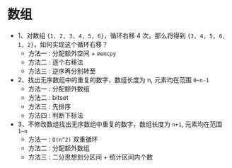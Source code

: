 # 数组
   * 1、对数组 `{1, 2, 3, 4, 5, 6}`，循环右移 4 次，那么将得到 `{3, 4, 5, 6, 1, 2}`，如何实现这个循环右移？
   	  * 方法一 : 分配额外空间 + `memcpy`
   	  * 方法二 : 逐个右移法
   	  * 方法三 : 逆序再分别转至
   * 2、找出无序数组中的重复的数字，数组长度为 n, 元素均在范围 `0~n-1`
     * 方法一 : 分配额外数组
     * 方法二 : bitset
     * 方法三 : 先排序
     * 方法四 : 判断下标法
   * 3、不修改数组找出无序数组中重复的数字，数组长度为 `n+1`, 元素均在范围 `1~n`
     * 方法一 : `O(n^2)` 双重循环
     * 方法二 : 分配额外数组
     * 方法三 : 二分思想划分区间 + 统计区间内个数
   